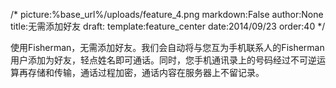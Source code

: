 /*
picture:%base_url%/uploads/feature_4.png
markdown:False
author:None
title:无需添加好友
draft:
template:feature_center
date:2014/09/23
order:40
*/
<p>使用Fisherman，无需添加好友。我们会自动将与您互为手机联系人的Fisherman用户添加为好友，轻点姓名即可通话。同时，您手机通讯录上的号码经过不可逆运算再存储和传输，通话过程加密，通话内容在服务器上不留记录。</p>